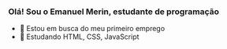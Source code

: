 ### Olá! Sou o Emanuel Merin, estudante de programação

- 💼 Estou em busca do meu primeiro emprego
- 📕 Estudando HTML, CSS, JavaScript
